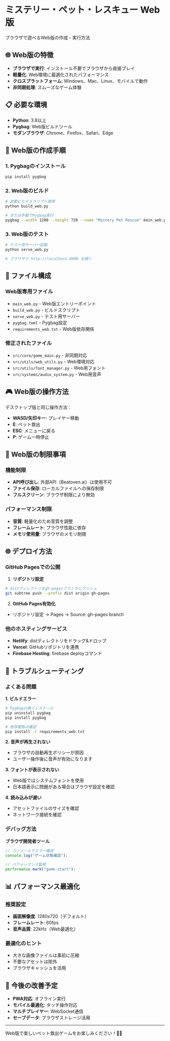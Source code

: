 # ミステリー・ペット・レスキュー Web版

ブラウザで遊べるWeb版の作成・実行方法

## 🌐 Web版の特徴

- **ブラウザで実行**: インストール不要でブラウザから直接プレイ
- **軽量化**: Web環境に最適化されたパフォーマンス
- **クロスプラットフォーム**: Windows、Mac、Linux、モバイルで動作
- **非同期処理**: スムーズなゲーム体験

## 📋 必要な環境

- **Python**: 3.8以上
- **Pygbag**: Web版ビルドツール
- **モダンブラウザ**: Chrome、Firefox、Safari、Edge

## 🚀 Web版の作成手順

### 1. Pygbagのインストール

```bash
pip install pygbag
```

### 2. Web版のビルド

```bash
# 自動ビルドスクリプト使用
python build_web.py

# または手動でPygbag実行
pygbag --width 1280 --height 720 --name "Mystery Pet Rescue" main_web.py
```

### 3. Web版のテスト

```bash
# テスト用サーバー起動
python serve_web.py

# ブラウザで http://localhost:8000 を開く
```

## 📁 ファイル構成

### Web版専用ファイル
- `main_web.py` - Web版エントリーポイント
- `build_web.py` - ビルドスクリプト
- `serve_web.py` - テスト用サーバー
- `pygbag.toml` - Pygbag設定
- `requirements_web.txt` - Web版依存関係

### 修正されたファイル
- `src/core/game_main.py` - 非同期対応
- `src/utils/web_utils.py` - Web環境対応
- `src/utils/font_manager.py` - Web用フォント
- `src/systems/audio_system.py` - Web用音声

## 🎮 Web版の操作方法

デスクトップ版と同じ操作方法：
- **WASD/矢印キー**: プレイヤー移動
- **E**: ペット救出
- **ESC**: メニューに戻る
- **P**: ゲーム一時停止

## 🔧 Web版の制限事項

### 機能制限
- **API呼び出し**: 外部API（Beatoven.ai）は使用不可
- **ファイル保存**: ローカルファイルへの保存制限
- **フルスクリーン**: ブラウザ制限により無効

### パフォーマンス制限
- **音質**: 軽量化のため音質を調整
- **フレームレート**: ブラウザ性能に依存
- **メモリ使用量**: ブラウザのメモリ制限

## 🌐 デプロイ方法

### GitHub Pagesでの公開

1. **リポジトリ設定**
```bash
# distディレクトリをgh-pagesブランチにプッシュ
git subtree push --prefix dist origin gh-pages
```

2. **GitHub Pages有効化**
- リポジトリ設定 → Pages → Source: gh-pages branch

### 他のホスティングサービス

- **Netlify**: distディレクトリをドラッグ&ドロップ
- **Vercel**: GitHubリポジトリを連携
- **Firebase Hosting**: firebase deployコマンド

## 🐛 トラブルシューティング

### よくある問題

**1. ビルドエラー**
```bash
# Pygbagの再インストール
pip uninstall pygbag
pip install pygbag

# 依存関係の確認
pip install -r requirements_web.txt
```

**2. 音声が再生されない**
- ブラウザの自動再生ポリシーが原因
- ユーザー操作後に音声が有効になります

**3. フォントが表示されない**
- Web版ではシステムフォントを使用
- 日本語表示に問題がある場合はブラウザ設定を確認

**4. 読み込みが遅い**
- アセットファイルのサイズを確認
- ネットワーク接続を確認

### デバッグ方法

**ブラウザ開発者ツール**
```javascript
// コンソールでエラー確認
console.log("ゲーム状態確認");

// パフォーマンス監視
performance.mark("game-start");
```

## 📊 パフォーマンス最適化

### 推奨設定
- **画面解像度**: 1280x720（デフォルト）
- **フレームレート**: 60fps
- **音声品質**: 22kHz（Web最適化）

### 最適化のヒント
- 大きな画像ファイルは事前に圧縮
- 不要なアセットは除外
- ブラウザキャッシュを活用

## 🎯 今後の改善予定

- **PWA対応**: オフライン実行
- **モバイル最適化**: タッチ操作対応
- **マルチプレイヤー**: WebSocket通信
- **セーブデータ**: ブラウザストレージ活用

---

Web版で楽しいペット救出ゲームをお楽しみください！🐾🌐
